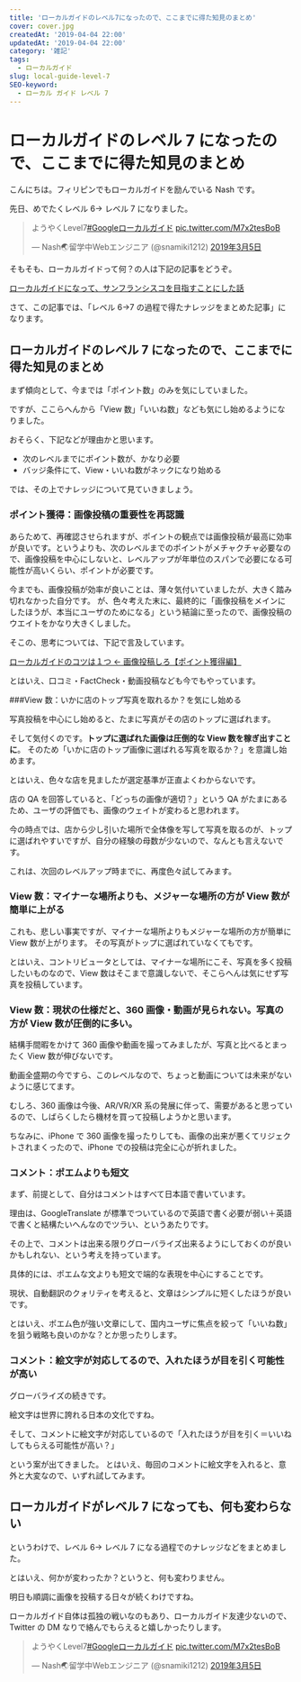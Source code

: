 ```yaml
---
title: 'ローカルガイドのレベル7になったので、ここまでに得た知見のまとめ'
cover: cover.jpg
createdAt: '2019-04-04 22:00'
updatedAt: '2019-04-04 22:00'
category: '雑記'
tags:
  - ローカルガイド
slug: local-guide-level-7
SEO-keyword:
  - ローカル ガイド レベル 7
---
```


# ローカルガイドのレベル 7 になったので、ここまでに得た知見のまとめ

こんにちは。フィリピンでもローカルガイドを励んでいる Nash です。

先日、めでたくレベル 6→ レベル 7 になりました。

<blockquote class="twitter-tweet" data-lang="ja"><p lang="ja" dir="ltr">ようやくLevel7<a href="https://twitter.com/hashtag/Google%E3%83%AD%E3%83%BC%E3%82%AB%E3%83%AB%E3%82%AC%E3%82%A4%E3%83%89?src=hash&amp;ref_src=twsrc%5Etfw">#Googleローカルガイド</a> <a href="https://t.co/M7x2tesBoB">pic.twitter.com/M7x2tesBoB</a></p>&mdash; Nash🌏留学中Webエンジニア (@snamiki1212) <a href="https://twitter.com/snamiki1212/status/1102914160483057664?ref_src=twsrc%5Etfw">2019年3月5日</a></blockquote>
<script async src="https://platform.twitter.com/widgets.js" charset="utf-8"></script>

そもそも、ローカルガイドって何？の人は下記の記事をどうぞ。

[ローカルガイドになって、サンフランシスコを目指すことにした話](./investigate-local-guide)

さて、この記事では、「レベル 6→7 の過程で得たナレッジをまとめた記事」になります。

## ローカルガイドのレベル 7 になったので、ここまでに得た知見のまとめ

まず傾向として、今までは「ポイント数」のみを気にしていました。

ですが、ここらへんから「View 数」「いいね数」なども気にし始めるようになりました。

おそらく、下記などが理由かと思います。

- 次のレベルまでにポイント数が、かなり必要
- バッジ条件にて、View・いいね数がネックになり始める

では、その上でナレッジについて見ていきましょう。

### ポイント獲得：画像投稿の重要性を再認識

あらためて、再確認させられますが、ポイントの観点では画像投稿が最高に効率が良いです。というよりも、次のレベルまでのポイントがメチャクチャ必要なので、画像投稿を中心にしないと、レベルアップが年単位のスパンで必要になる可能性が高いくらい、ポイントが必要です。

今までも、画像投稿が効率が良いことは、薄々気付いていましたが、大きく踏み切れなかった自分です。
が、色々考えた末に、最終的に「画像投稿をメインにしたほうが、本当にユーザのためになる」という結論に至ったので、画像投稿のウエイトをかなり大きくしました。

そこの、思考については、下記で言及しています。

[ローカルガイドのコツは１つ ← 画像投稿しろ【ポイント獲得編】](./local-guide-point-tips)

とはいえ、口コミ・FactCheck・動画投稿なども今でもやっています。

###View 数：いかに店のトップ写真を取れるか？を気にし始める

写真投稿を中心にし始めると、たまに写真がその店のトップに選ばれます。

そして気付くのです。<b>トップに選ばれた画像は圧倒的な View 数を稼ぎ出すことに</b>。
そのため「いかに店のトップ画像に選ばれる写真を取るか？」を意識し始めます。

とはいえ、色々な店を見ましたが選定基準が正直よくわからないです。

店の QA を回答していると、「どっちの画像が適切？」という QA がたまにあるため、ユーザの評価でも、画像のウェイトが変わると思われます。

今の時点では、店から少し引いた場所で全体像を写して写真を取るのが、トップに選ばれやすいですが、自分の経験の母数が少ないので、なんとも言えないです。

これは、次回のレベルアップ時までに、再度色々試してみます。

### View 数：マイナーな場所よりも、メジャーな場所の方が View 数が簡単に上がる

これも、悲しい事実ですが、マイナーな場所よりもメジャーな場所の方が簡単に View 数が上がります。
その写真がトップに選ばれていなくてもです。

とはいえ、コントリビュータとしては、マイナーな場所にこそ、写真を多く投稿したいものなので、View 数はそこまで意識しないで、そこらへんは気にせず写真を投稿しています。

### View 数：現状の仕様だと、360 画像・動画が見られない。写真の方が View 数が圧倒的に多い。

結構手間暇をかけて 360 画像や動画を撮ってみましたが、写真と比べるとまったく View 数が伸びないです。

動画全盛期の今ですら、このレベルなので、ちょっと動画については未来がないように感じてます。

むしろ、360 画像は今後、AR/VR/XR 系の発展に伴って、需要があると思っているので、しばらくしたら機材を買って投稿しようかと思います。

ちなみに、iPhone で 360 画像を撮ったりしても、画像の出来が悪くてリジェクトされまくったので、iPhone での投稿は完全に心が折れました。

### コメント：ポエムよりも短文

まず、前提として、自分はコメントはすべて日本語で書いています。

理由は、GoogleTranslate が標準でついているので英語で書く必要が弱い＋英語で書くと結構たいへんなのでツラい、というあたりです。

その上で、コメントは出来る限りグローバライズ出来るようにしておくのが良いかもしれない、という考えを持っています。

具体的には、ポエムな文よりも短文で端的な表現を中心にすることです。

現状、自動翻訳のクォリティを考えると、文章はシンプルに短くしたほうが良いです。

とはいえ、ポエム色が強い文章にして、国内ユーザに焦点を絞って「いいね数」を狙う戦略も良いのかな？とか思ったりします。

### コメント：絵文字が対応してるので、入れたほうが目を引く可能性が高い

グローバライズの続きです。

絵文字は世界に誇れる日本の文化ですね。

そして、コメントに絵文字が対応しているので「入れたほうが目を引く＝いいねしてもらえる可能性が高い？」

という案が出てきました。
とはいえ、毎回のコメントに絵文字を入れると、意外と大変なので、いずれ試してみます。

## ローカルガイドがレベル 7 になっても、何も変わらない

というわけで、レベル 6→ レベル 7 になる過程でのナレッジなどをまとめました。

とはいえ、何かが変わったか？というと、何も変わりません。

明日も順調に画像を投稿する日々が続くわけですね。

ローカルガイド自体は孤独の戦いなのもあり、ローカルガイド友達少ないので、Twitter の DM なりで絡んでもらえると嬉しかったりします。

<blockquote class="twitter-tweet" data-lang="ja"><p lang="ja" dir="ltr">ようやくLevel7<a href="https://twitter.com/hashtag/Google%E3%83%AD%E3%83%BC%E3%82%AB%E3%83%AB%E3%82%AC%E3%82%A4%E3%83%89?src=hash&amp;ref_src=twsrc%5Etfw">#Googleローカルガイド</a> <a href="https://t.co/M7x2tesBoB">pic.twitter.com/M7x2tesBoB</a></p>&mdash; Nash🌏留学中Webエンジニア (@snamiki1212) <a href="https://twitter.com/snamiki1212/status/1102914160483057664?ref_src=twsrc%5Etfw">2019年3月5日</a></blockquote>
<script async src="https://platform.twitter.com/widgets.js" charset="utf-8"></script>
